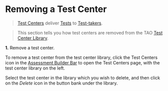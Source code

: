 <!--
created_at: 2018-10-04
authors:         
    - "Catherine Pease"
--> 


# Removing a Test Center

> [Test Centers](../appendix/glossary.md#test-center) deliver [Tests](../appendix/glossary.md#test) to [Test-takers](../appendix/glossary.md#test-taker).

>This section tells you how test centers are removed from the TAO [Test Center Library](../appendix/glossary.md#test-center-library).




**1.** Remove a test center. 

To remove a test center from the test center library, click the Test Centers icon in the [Assessment Builder Bar](../appendix/glossary.md#assessment-builder-bar) to open the Test Centers page, with the test center library on the left.

Select the test center in the library which you wish to delete, and then click on the *Delete* icon in the button bank under the library.


<!-- Missing Screenshot: Removing a Test Center -->
